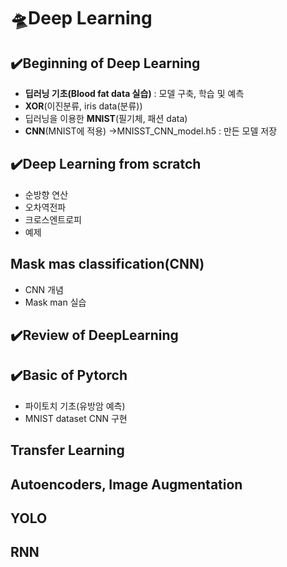 # 🛸Deep Learning
## ✔️Beginning of Deep Learning
- **딥러닝 기초(Blood fat data 실습)** : 모델 구축, 학습 및 예측
- **XOR**(이진분류, iris data(분류))
- 딥러닝을 이용한 **MNIST**(필기체, 패션 data)
- **CNN**(MNIST에 적용)
->MNISST_CNN_model.h5 : 만든 모델 저장
  
## ✔️Deep Learning from scratch
- 순방향 연산
- 오차역전파
- 크로스엔트로피
- 예제
  
## Mask mas classification(CNN)
- CNN 개념
- Mask man 실습
  
## ✔️Review of DeepLearning

## ✔️Basic of Pytorch
- 파이토치 기초(유방암 예측)
- MNIST dataset CNN 구현
  
## Transfer Learning

## Autoencoders, Image Augmentation

## YOLO

## RNN
